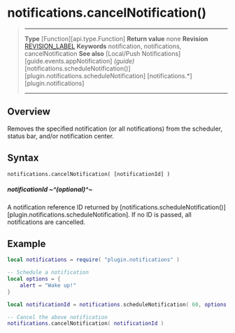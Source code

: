 # notifications.cancelNotification()

> --------------------- ------------------------------------------------------------------------------------------
> __Type__				[Function][api.type.Function]
> __Return value__		none
> __Revision__			[REVISION_LABEL](REVISION_URL)
> __Keywords__			notification, notifications, cancelNotification
> __See also__			[Local/Push Notifications][guide.events.appNotification] _(guide)_
>						[notifications.scheduleNotification()][plugin.notifications.scheduleNotification]
>						[notifications.*][plugin.notifications]
> --------------------- ------------------------------------------------------------------------------------------


## Overview

Removes the specified notification (or&nbsp;all&nbsp;notifications) from the scheduler, status bar, and/or notification center.

## Syntax

	notifications.cancelNotification( [notificationId] )

##### notificationId ~^(optional)^~
A notification reference ID returned by [notifications.scheduleNotification()][plugin.notifications.scheduleNotification]. If no ID is passed, all notifications are cancelled.


## Example

``````lua
local notifications = require( "plugin.notifications" )

-- Schedule a notification
local options = {
	alert = "Wake up!"
}

local notificationId = notifications.scheduleNotification( 60, options )

-- Cancel the above notification
notifications.cancelNotification( notificationId )
``````
